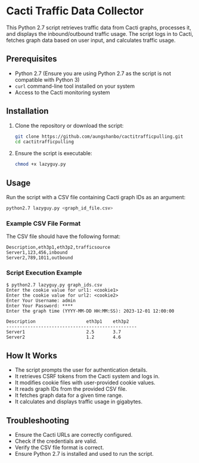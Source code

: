 # Cacti Traffic Data Collector

This Python 2.7 script retrieves traffic data from Cacti graphs, processes it, and displays the inbound/outbound traffic usage. The script logs in to Cacti, fetches graph data based on user input, and calculates traffic usage.

## Prerequisites

- Python 2.7 (Ensure you are using Python 2.7 as the script is not compatible with Python 3)
- `curl` command-line tool installed on your system
- Access to the Cacti monitoring system

## Installation

1. Clone the repository or download the script:
   ```sh
   git clone https://github.com/aungshanbo/cactitrafficpulling.git
   cd cactitrafficpulling
   ```
2. Ensure the script is executable:
   ```sh
   chmod +x lazyguy.py
   ```

## Usage

Run the script with a CSV file containing Cacti graph IDs as an argument:

```sh
python2.7 lazyguy.py <graph_id_file.csv>
```

### Example CSV File Format
The CSV file should have the following format:

```
Description,eth3p1,eth3p2,trafficsource
Server1,123,456,inbound
Server2,789,1011,outbound
```

### Script Execution Example
```
$ python2.7 lazyguy.py graph_ids.csv
Enter the cookie value for url1: <cookie1>
Enter the cookie value for url2: <cookie2>
Enter Your Username: admin
Enter Your Password: ****
Enter the graph time (YYYY-MM-DD HH:MM:SS): 2023-12-01 12:00:00

Description                   eth3p1    eth3p2
-------------------------------------------------
Server1                       2.5       3.7
Server2                       1.2       4.6
```

## How It Works
- The script prompts the user for authentication details.
- It retrieves CSRF tokens from the Cacti system and logs in.
- It modifies cookie files with user-provided cookie values.
- It reads graph IDs from the provided CSV file.
- It fetches graph data for a given time range.
- It calculates and displays traffic usage in gigabytes.

## Troubleshooting
- Ensure the Cacti URLs are correctly configured.
- Check if the credentials are valid.
- Verify the CSV file format is correct.
- Ensure Python 2.7 is installed and used to run the script.

